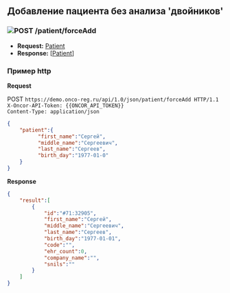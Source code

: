 ## Добавление пациента без анализа 'двойников'

### ![POST](../../../img/post.png) /patient/forceAdd
* **Request:** [Patient](../../../types/types.md#com.siams.med.api.Patient) 
* **Response:** [[Patient](../../../types/types.md#com.siams.med.api.Patient)]

### Пример http 

**Request**

POST `https://demo.onco-reg.ru/api/1.0/json/patient/forceAdd HTTP/1.1`  
`X-Oncor-API-Token: {{ONCOR_API_TOKEN}}`  
`Content-Type: application/json`  

```json
{
    "patient":{
          "first_name":"Сергей",
          "middle_name":"Сергеевич",
          "last_name":"Сергеев",
          "birth_day":"1977-01-0"
    }
}
```

**Response**
```json
{
    "result":[
        {
            "id":"#71:32905",
            "first_name":"Сергей",
            "middle_name":"Сергеевич",
            "last_name":"Сергеев",
            "birth_day":"1977-01-01",
            "code":"",
            "ehr_count":0,
            "company_name":"",
            "snils":""
        }
    ]
}
```
